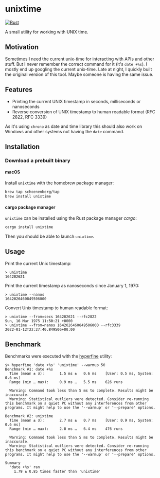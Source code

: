 # unixtime 

[![Rust](https://github.com/schoenenberg/unixtime/actions/workflows/rust.yml/badge.svg)](https://github.com/schoenenberg/unixtime/actions/workflows/rust.yml)

A small utility for working with UNIX time.

## Motivation
Sometimes I need the current unix-time for interacting with APIs and other stuff. But I never remember the correct command for it (it's `date +%s`). I mostly end up googling the current unix-time. Late at night, I quickly built the original version of this tool. Maybe someone is having the same issue.

## Features

- Printing the current UNIX timestamp in seconds, milliseconds or nanoseconds
- Reverse conversion of UNIX timestamp to human readable format (RFC 2822, RFC 3339)

As it's using `chrono` as date and time library this should also work on Windows and other systems not having the `date` command.

## Installation

### Download a prebuilt binary

#### macOS

Install `unixtime` with the homebrew package manager:
```bash
brew tap schoenenberg/tap
brew install unixtime
```

#### cargo package manager

`unixtime` can be installed using the Rust package manager *cargo*:
```bash
cargo install unixtime
```

Then you should be able to launch `unixtime`.

## Usage

Print the current Unix timestamp:
```
> unixtime
164202621
```

Print the current timestamp as nanoseconds since January 1, 1970:
```
> unixtime --nanos
1642026460849506000
```

Convert Unix timestamp to human readable format:
```
> unixtime --from=secs 164202621 --rfc2822
Sun, 16 Mar 1975 11:50:21 +0000
> unixtime --from=nanos 1642026460849506000 --rfc3339
2022-01-12T22:27:40.849506+00:00
```

## Benchmark
Benchmarks were executed with the [hyperfine](https://github.com/sharkdp/hyperfine) utility:

```shell
$> hyperfine 'date +%s' 'unixtime' --warmup 50
Benchmark #1: date +%s
  Time (mean ± σ):       1.5 ms ±   0.6 ms    [User: 0.5 ms, System: 0.6 ms]
  Range (min … max):     0.9 ms …   5.5 ms    626 runs
 
  Warning: Command took less than 5 ms to complete. Results might be inaccurate.
  Warning: Statistical outliers were detected. Consider re-running this benchmark on a quiet PC without any interferences from other programs. It might help to use the '--warmup' or '--prepare' options.
 
Benchmark #2: unixtime
  Time (mean ± σ):       2.7 ms ±   0.7 ms    [User: 0.9 ms, System: 0.6 ms]
  Range (min … max):     2.0 ms …   6.4 ms    476 runs
 
  Warning: Command took less than 5 ms to complete. Results might be inaccurate.
  Warning: Statistical outliers were detected. Consider re-running this benchmark on a quiet PC without any interferences from other programs. It might help to use the '--warmup' or '--prepare' options.
 
Summary
  'date +%s' ran
    1.79 ± 0.85 times faster than 'unixtime'
```
